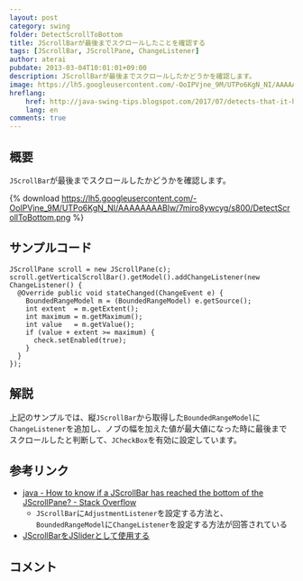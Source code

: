 ```yaml
---
layout: post
category: swing
folder: DetectScrollToBottom
title: JScrollBarが最後までスクロールしたことを確認する
tags: [JScrollBar, JScrollPane, ChangeListener]
author: aterai
pubdate: 2013-03-04T10:01:01+09:00
description: JScrollBarが最後までスクロールしたかどうかを確認します。
image: https://lh5.googleusercontent.com/-OoIPVjne_9M/UTPo6KgN_NI/AAAAAAAABlw/7miro8ywcyg/s800/DetectScrollToBottom.png
hreflang:
    href: http://java-swing-tips.blogspot.com/2017/07/detects-that-it-has-reached-bottom-of.html
    lang: en
comments: true
---
```

## 概要
`JScrollBar`が最後までスクロールしたかどうかを確認します。

{% download https://lh5.googleusercontent.com/-OoIPVjne_9M/UTPo6KgN_NI/AAAAAAAABlw/7miro8ywcyg/s800/DetectScrollToBottom.png %}

## サンプルコード
<pre class="prettyprint"><code>JScrollPane scroll = new JScrollPane(c);
scroll.getVerticalScrollBar().getModel().addChangeListener(new ChangeListener() {
  @Override public void stateChanged(ChangeEvent e) {
    BoundedRangeModel m = (BoundedRangeModel) e.getSource();
    int extent  = m.getExtent();
    int maximum = m.getMaximum();
    int value   = m.getValue();
    if (value + extent &gt;= maximum) {
      check.setEnabled(true);
    }
  }
});
</code></pre>

## 解説
上記のサンプルでは、縦`JScrollBar`から取得した`BoundedRangeModel`に`ChangeListener`を追加し、ノブの幅を加えた値が最大値になった時に最後までスクロールしたと判断して、`JCheckBox`を有効に設定しています。

## 参考リンク
- [java - How to know if a JScrollBar has reached the bottom of the JScrollPane? - Stack Overflow](https://stackoverflow.com/questions/12916192/how-to-know-if-a-jscrollbar-has-reached-the-bottom-of-the-jscrollpane)
    - `JScrollBar`に`AdjustmentListener`を設定する方法と、`BoundedRangeModel`に`ChangeListener`を設定する方法が回答されている
- [JScrollBarをJSliderとして使用する](https://ateraimemo.com/Swing/ScrollBarAsSlider.html)

<!-- dummy comment line for breaking list -->

## コメント
